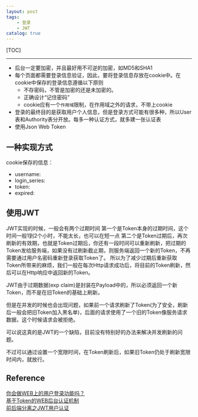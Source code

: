 ```yaml
---
layout: post
tags: 
    - 登录
    - JWT
catalog: true
---
```


[TOC]

---

- 后台一定要加密，并且最好用不可逆的加密，如MD5和SHA1
- 每个页面都需要登录信息验证，因此，要将登录信息存放在cookie中。在cookie中保存的登录信息遵循以下原则
    - 不存密码，不管是加密的还是未加密的。
    - 正确设计“记住密码”
    - cookie应有一个`作用域`限制，在作用域之外的请求，不带上cookie
- 登录的最终目的是获取用户个人信息，但是登录方式可能有很多种，所以User表和Authority表分开放。每多一种认证方式，就多建一张认证表
- 使用Json Web Token

## 一种实现方式
cookie保存的信息：
- username:
- login_series:
- token:
- expired:

## 使用JWT
JWT实现的时候，一般会有两个过期时间
第一个是Token本身的过期时间，这个时间一般1到2个小时，不能太长，也可以在短一点
第二个是Token过期后，再次刷新的有效期，也就是Token过期后，你还有一段时间可以重新刷新，把过期的Token发给服务端，如果没有过刷新截止期，则服务端返回一个新的Token，不再需要通过用户名密码重新登录获取Token了。
所以为了减少过期后重新获取Token所带来的麻烦，我们一般在每次Http请求成功后，将目前的Token刷新，然后可以在Http响应中返回新的Token。

JWT由于过期数据(exp claim)是封装在Payload中的，所以必须返回一个新Token，而不是在旧Token的基础上刷新。

但是在并发的时候也会出现问题，如果前一个请求刷新了Token(为了安全，刷新后一般会把旧Token加入黑名单)，后面的请求使用了一个旧的Token像服务请求数据，这个时候请求会被拒绝。

可以说这真的是JWT的一个缺陷，目前没有特别好的办法来解决并发刷新的问题。

不过可以通过设置一个宽限时间，在Token刷新后，如果旧Token仍处于刷新宽限时间内，就放行。

## Reference
[你会做WEB上的用户登录功能吗？](https://coolshell.cn/articles/5353.html/comment-page-1#comments)<br>
[基于Token的WEB后台认证机制](http://www.cnblogs.com/xiekeli/p/5607107.html)<br>
[前后端分离之JWT用户认证](http://www.jianshu.com/p/180a870a308a)<br>